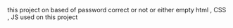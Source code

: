 this project on based of password correct or not or either empty 
html , CSS , JS used on this project
